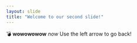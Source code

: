 ```yaml
---
layout: slide
title: "Welcome to our second slide!"
---
```

:bomb: **wowowowow** *now*
Use the left arrow to go back!
